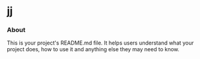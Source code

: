 jj
==

### About

This is your project's README.md file. It helps users understand what your
project does, how to use it and anything else they may need to know.